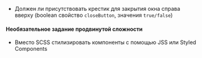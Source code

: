 
  - Должен ли присутствовать крестик для закрытия окна справа вверху (boolean свойство `closeButton`, значения `true/false`)

#### Необязательное задание продвинутой сложности
- Вместо SCSS стилизировать компоненты с помощью JSS или Styled Components
